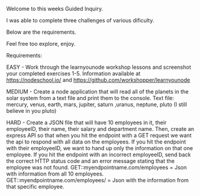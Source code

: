 Welcome to this weeks Guided Inquiry.

I was able to complete three challenges of various dificulty.

Below are the requirements.

Feel free too explore, enjoy.


Requirements: 

EASY - 
Work through the learnyounode workshop lessons and screenshot your completed exercises 1-5. Information available at  https://nodeschool.io/  and https://github.com/workshopper/learnyounode 

MEDIUM - 
Create a node application that will read all of the planets in the solar system from a text file and print them to the console.
Text file: mercury, venus, earth, mars, jupiter, saturn ,uranus, neptune, pluto (I still believe in you pluto) 


HARD - 
Create a JSON file that will have 10 employees in it, their employeeID, their name, their salary and department name.
Then, create an express API so that when you hit the endpoint with a GET request we want the api to respond with all data on the employees.
If you hit the endpoint with their employeeID, we want to hand up only the information on that one employee.
If you hit the endpoint with an incorrect employeeID, send back the correct HTTP status code and an error message stating that the employee was not found.
GET::myendpointname.com/employees = Json with information from all 10 employees.
GET::myendpointname.com/employees/<employeeID> = Json with the information from that specific employee.
